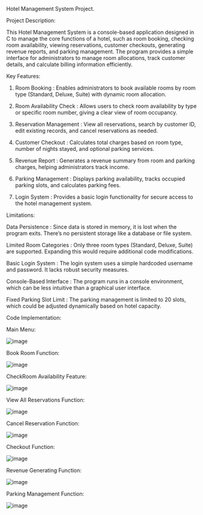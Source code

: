 Hotel Management System Project.

Project Description:

This Hotel Management System is a console-based application designed in C to manage the core functions of a hotel, such as room booking, checking room availability, viewing reservations, customer checkouts, generating revenue reports, and parking management. The program provides a simple interface for administrators to manage room allocations, track customer details, and calculate billing information efficiently.

Key Features:

1. Room Booking : Enables administrators to book available rooms by room type (Standard, Deluxe, Suite) with dynamic room allocation. 

2. Room Availability Check : Allows users to check room availability by type or specific room number, giving a clear view of room occupancy.   

3. Reservation Management : View all reservations, search by customer ID, edit existing records, and cancel reservations as needed.

4. Customer Checkout : Calculates total charges based on room type, number of nights stayed, and optional parking services.

5. Revenue Report : Generates a revenue summary from room and parking charges, helping administrators track income.

6. Parking Management : Displays parking availability, tracks occupied parking slots, and calculates parking fees.

7. Login System : Provides a basic login functionality for secure access to the hotel management system.




Limitations:

Data Persistence : Since data is stored in memory, it is lost when the program exits. There’s no persistent storage like a database or file system.

Limited Room Categories : Only three room types (Standard, Deluxe, Suite) are supported. Expanding this would require additional code modifications.

Basic Login System : The login system uses a simple hardcoded username and password. It lacks robust security measures.

Console-Based Interface : The program runs in a console environment, which can be less intuitive than a graphical user interface.

Fixed Parking Slot Limit : The parking management is limited to 20 slots, which could be adjusted dynamically based on hotel capacity.


Code Implementation:

Main Menu:

![image](https://github.com/user-attachments/assets/155fbdea-4912-4e52-ad5a-fab329ef89e7)

Book Room Function:

![image](https://github.com/user-attachments/assets/ef23f7fd-889e-4304-8571-d8ccf770c3a4)

CheckRoom Availability Feature:

![image](https://github.com/user-attachments/assets/04b8d1a2-b288-4aff-9426-8f91eb35b819)

View All Reservations Function:

![image](https://github.com/user-attachments/assets/89db1c0a-53fa-4fa8-9e99-c1b2f295dd5c)

Cancel Reservation Function:

![image](https://github.com/user-attachments/assets/aaf6d573-bc6c-4116-bcc9-f7543512f010)


Checkout Function:

![image](https://github.com/user-attachments/assets/d40bd59f-3b06-4192-ba9a-a026b2302a4a)

Revenue Generating Function:

![image](https://github.com/user-attachments/assets/8ac52910-942d-439c-b239-cac7c318af82)

Parking Management Function:

![image](https://github.com/user-attachments/assets/06e26ba7-2abb-4f46-b0df-80df34bb7ab4)
